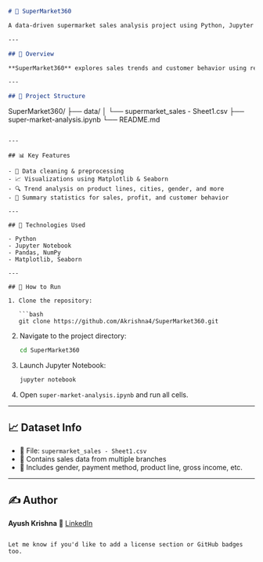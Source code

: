 ```markdown
# 🛒 SuperMarket360

A data-driven supermarket sales analysis project using Python, Jupyter Notebook, and visual analytics.

---

## 📌 Overview

**SuperMarket360** explores sales trends and customer behavior using real-world data. It provides insights through exploratory data analysis (EDA), visualizations, and business logic to support data-informed decision-making.

---

## 📂 Project Structure

```

SuperMarket360/
├── data/
│   └── supermarket\_sales - Sheet1.csv
├── super-market-analysis.ipynb
└── README.md

````

---

## 📊 Key Features

- 🧹 Data cleaning & preprocessing  
- 📈 Visualizations using Matplotlib & Seaborn  
- 🔍 Trend analysis on product lines, cities, gender, and more  
- 🧮 Summary statistics for sales, profit, and customer behavior  

---

## 🔧 Technologies Used

- Python  
- Jupyter Notebook  
- Pandas, NumPy  
- Matplotlib, Seaborn  

---

## 🚀 How to Run

1. Clone the repository:

   ```bash
   git clone https://github.com/Akrishna4/SuperMarket360.git
````

2. Navigate to the project directory:

   ```bash
   cd SuperMarket360
   ```

3. Launch Jupyter Notebook:

   ```bash
   jupyter notebook
   ```

4. Open `super-market-analysis.ipynb` and run all cells.

---

## 📈 Dataset Info

* 📁 File: `supermarket_sales - Sheet1.csv`
* 🏪 Contains sales data from multiple branches
* 💼 Includes gender, payment method, product line, gross income, etc.

---

## ✍️ Author

**Ayush Krishna**
🔗 [LinkedIn](https://www.linkedin.com/in/ayush-krishna-b5b149304/)

```

Let me know if you'd like to add a license section or GitHub badges too.
```
